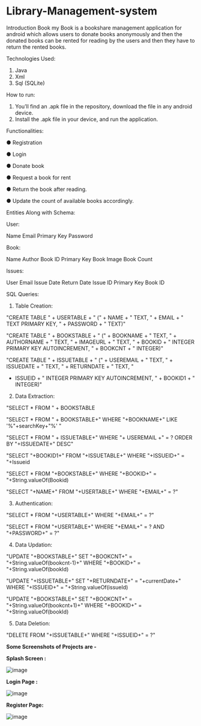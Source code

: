 # Library-Management-system

Introduction
Book my Book is a bookshare management application for android which
allows users to donate books anonymously and then the donated books
can be rented for reading by the users and then they have to return the
rented books.

Technologies Used:
1. Java
2. Xml
3. Sql (SQLite)

How to run:
1. You’ll find an .apk file in the repository, download the file in any
android device.
2. Install the .apk file in your device, and run the application.

Functionalities:

● Registration

● Login

● Donate book

● Request a book for rent

● Return the book after reading.

● Update the count of available books accordingly.

Entities Along with Schema:

User:

Name
Email Primary Key
Password

Book:

Name
Author
Book ID Primary Key
Book Image
Book Count

Issues:

User Email
Issue Date
Return Date
Issue ID Primary Key
Book ID

SQL Queries:

1. Table Creation:

"CREATE TABLE " + USERTABLE + " (" + NAME + " TEXT, " +
EMAIL + " TEXT PRIMARY KEY, " + PASSWORD + " TEXT)"

"CREATE TABLE " + BOOKSTABLE + " (" + BOOKNAME + " TEXT,
" + AUTHORNAME + " TEXT, " + IMAGEURL + " TEXT, " +
BOOKID + " INTEGER PRIMARY KEY AUTOINCREMENT, " +
BOOKCNT + " INTEGER)"

"CREATE TABLE " + ISSUETABLE + " (" + USEREMAIL + "
TEXT, " + ISSUEDATE + " TEXT, " + RETURNDATE + " TEXT, "
+ ISSUEID + " INTEGER PRIMARY KEY AUTOINCREMENT, " +
BOOKID1 + " INTEGER)"

2. Data Extraction:

"SELECT * FROM " + BOOKSTABLE

"SELECT * FROM " + BOOKSTABLE+" WHERE "+BOOKNAME+" LIKE
'%"+searchKey+"%' "

"SELECT * FROM " + ISSUETABLE+" WHERE "+ USEREMAIL +" =
? ORDER BY "+ISSUEDATE+" DESC"

"SELECT "+BOOKID1+" FROM "+ISSUETABLE+" WHERE
"+ISSUEID+" = "+Issueid

"SELECT * FROM "+BOOKSTABLE+" WHERE "+BOOKID+" =
"+String.valueOf(Bookid)

"SELECT "+NAME+" FROM "+USERTABLE+" WHERE "+EMAIL+" = ?"

3. Authentication:

"SELECT * FROM "+USERTABLE+" WHERE "+EMAIL+" = ?"

"SELECT * FROM "+USERTABLE+" WHERE "+EMAIL+" = ? AND
"+PASSWORD+" = ?"

4. Data Updation:

"UPDATE "+BOOKSTABLE+" SET "+BOOKCNT+" =
"+String.valueOf(bookcnt-1)+" WHERE "+BOOKID+" =
"+String.valueOf(bookId)

"UPDATE "+ISSUETABLE+" SET "+RETURNDATE+" =
"+currentDate+" WHERE "+ISSUEID+" =
"+String.valueOf(issueId)

"UPDATE "+BOOKSTABLE+" SET "+BOOKCNT+" =
"+String.valueOf(bookcnt+1)+" WHERE "+BOOKID+" =
"+String.valueOf(bookId)

5. Data Deletion:

"DELETE FROM "+ISSUETABLE+" WHERE "+ISSUEID+" = ?"

 
 **Some Screenshots of Projects are -**  
 
 **Splash Screen :**  
 
 ![image](https://user-images.githubusercontent.com/76650437/167289537-445de85b-1b7e-48f5-a11d-c214cbce36bd.png)
 
 **Login Page :**    
 
 ![image](https://user-images.githubusercontent.com/76650437/167289584-f67be2cf-99c6-426b-8d13-33d4551454bc.png)
 
 **Register Page:**  
 
 ![image](https://user-images.githubusercontent.com/76650437/167289615-63965b6e-5620-4a8f-bee6-318faeb91248.png)


